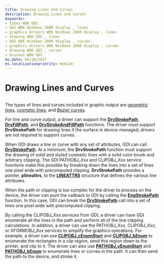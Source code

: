 ```yaml
---
title: Drawing Lines and Curves
description: Drawing Lines and Curves
keywords:
- lines WDK GDI
- GDI WDK Windows 2000 display , lines
- graphics drivers WDK Windows 2000 display , lines
- drawing WDK GDI , lines
- GDI WDK Windows 2000 display , curves
- graphics drivers WDK Windows 2000 display , curves
- drawing WDK GDI , curves
- brushes WDK GDI
ms.date: 04/20/2017
ms.localizationpriority: medium
---
```


# Drawing Lines and Curves


## <span id="ddk_drawing_lines_and_curves_gg"></span><span id="DDK_DRAWING_LINES_AND_CURVES_GG"></span>


The types of lines and curves included in graphic output are [geometric lines](geometric-wide-lines.md), [cosmetic lines](cosmetic-lines.md), and [Bezier curves](bezier-curves.md).

For line and curve output, a driver can support the [**DrvStrokePath**](/windows/win32/api/winddi/nf-winddi-drvstrokepath), [**DrvFillPath**](/windows/win32/api/winddi/nf-winddi-drvfillpath), and [**DrvStrokeAndFillPath**](/windows/win32/api/winddi/nf-winddi-drvstrokeandfillpath) functions. The driver must support **DrvStrokePath** for drawing lines if the surface is device-managed; drivers are not required to support curves.

When GDI draws a line or curve with any set of attributes, GDI can call [**DrvStrokePath**](/windows/win32/api/winddi/nf-winddi-drvstrokepath). At a minimum, the **DrvStrokePath** function must support the drawing of solid and styled cosmetic lines with a solid color brush and arbitrary clipping. The GDI PATHOBJ\_*Xxx* and CLIPOBJ\_*Xxx* service functions make this possible by breaking down the lines into a set of lines one pixel wide with precomputed clipping. **DrvStrokePath** provides a pointer, **plineattrs**, to the [**LINEATTRS**](/windows/win32/api/winddi/ns-winddi-lineattrs) structure that defines the various line attributes.

When the path or clipping is too complex for the driver to process on the device, the driver can punt the callback to GDI by calling the [**EngStrokePath**](/windows/win32/api/winddi/nf-winddi-engstrokepath) function. In this case, GDI can break the [**DrvStrokePath**](/windows/win32/api/winddi/nf-winddi-drvstrokepath) call into a set of lines one pixel wide with precomputed clipping.

By calling the CLIPOBJ\_*Xxx* services from GDI, a driver can have GDI enumerate all the lines in the path and perform all of the line clipping calculations. In addition, a driver can use the PATHOBJ\_*Xxx*, CLIPOBJ\_*Xxx*, or XFORMOBJ\_*Xxx* services to simplify the graphics operations. For example, a driver can use [**CLIPOBJ\_cEnumStart**](/windows/win32/api/winddi/nf-winddi-clipobj_cenumstart) and [**CLIPOBJ\_bEnum**](/windows/win32/api/winddi/nf-winddi-clipobj_benum) to enumerate the rectangles in a *clip region*, send this region down to the printer, and clip to it. The driver can also use [**PATHOBJ\_vEnumStart**](/windows/win32/api/winddi/nf-winddi-pathobj_venumstart) and [**PATHOBJ\_bEnum**](/windows/win32/api/winddi/nf-winddi-pathobj_benum) to enumerate lines or curves in the path. It can then send the path to the device, and stroke it.

